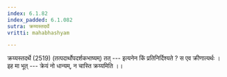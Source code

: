 ```yaml
---
index: 6.1.82
index_padded: 6.1.082
sutra: क्रय्यस्तदर्थे
vritti: mahabhashyam

---
```

 क्रय्यस्तदर्थे (2519) (तत्पदार्थोपदर्शकभाष्यम्) तत् --- इत्यनेन किं प्रतिनिर्दिश्यते ? स एव क्रीणात्यर्थः । इह मा भूत् --- क्रेयं नो धान्यम्, न चास्ति क्रय्यमिति ।। 